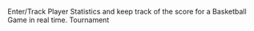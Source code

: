 Enter/Track Player Statistics and keep track of the score for a Basketball Game in real time.
Tournament


